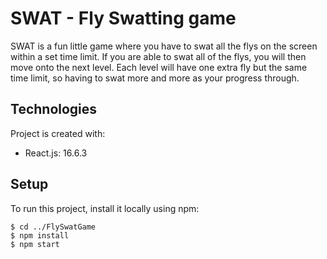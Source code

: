 # SWAT - Fly Swatting game
SWAT is a fun little game where you have to swat all the flys on the screen within a set time limit. If you are able to swat all of the flys, you will then move onto the next level. Each level will have one extra fly but the same time limit, so having to swat more and more as your progress through. 
	
## Technologies
Project is created with:
* React.js: 16.6.3
	
## Setup
To run this project, install it locally using npm:

```
$ cd ../FlySwatGame
$ npm install
$ npm start

```
